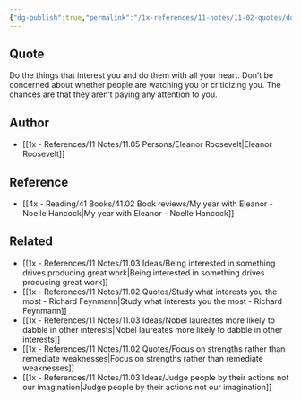 ```yaml
---
{"dg-publish":true,"permalink":"/1x-references/11-notes/11-02-quotes/do-the-things-that-interest-you-and-do-them-with-all-your-heart-dont-be-concerned-about-whether-people-are-watching-you-eleanor-roosevelt/","title":"Do the things that interest you and do them with all your heart. Dont be concerned about whether people are watching you - Eleanor Roosevelt","created":"2024-02-14T20:18:45.781+03:00","updated":"2024-02-14T20:18:45.781+03:00"}
---
```



## Quote
Do the things that interest you and do them with all your heart. Don’t be concerned about whether people are watching you or criticizing you. The chances are that they aren’t paying any attention to you.

## Author
- [[1x - References/11 Notes/11.05 Persons/Eleanor Roosevelt\|Eleanor Roosevelt]]

## Reference
- [[4x - Reading/41 Books/41.02 Book reviews/My year with Eleanor - Noelle Hancock\|My year with Eleanor - Noelle Hancock]]

## Related
- [[1x - References/11 Notes/11.03 Ideas/Being interested in something drives producing great work\|Being interested in something drives producing great work]]
- [[1x - References/11 Notes/11.02 Quotes/Study what interests you the most - Richard Feynmann\|Study what interests you the most - Richard Feynmann]]
- [[1x - References/11 Notes/11.03 Ideas/Nobel laureates more likely to dabble in other interests\|Nobel laureates more likely to dabble in other interests]]
- [[1x - References/11 Notes/11.02 Quotes/Focus on strengths rather than remediate weaknesses\|Focus on strengths rather than remediate weaknesses]]
- [[1x - References/11 Notes/11.03 Ideas/Judge people by their actions not our imagination\|Judge people by their actions not our imagination]]